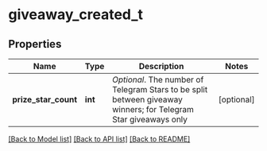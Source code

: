 # giveaway_created_t

## Properties
Name | Type | Description | Notes
------------ | ------------- | ------------- | -------------
**prize_star_count** | **int** | *Optional*. The number of Telegram Stars to be split between giveaway winners; for Telegram Star giveaways only | [optional] 

[[Back to Model list]](../README.md#documentation-for-models) [[Back to API list]](../README.md#documentation-for-api-endpoints) [[Back to README]](../README.md)


